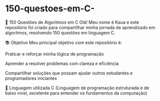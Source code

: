 # 150-questoes-em-C-
🧠 150 Questões de Algoritmos em C
Olá! Meu nome é Kaua e este repositório foi criado para compartilhar minha jornada de aprendizado em algoritmos, resolvendo 150 questões em linguagem C.

📚 Objetivo
Meu principal objetivo com este repositório é:

Praticar e reforçar minha lógica de programação

Aprender a resolver problemas com clareza e eficiência

Compartilhar soluções que possam ajudar outros estudantes e programadores iniciantes

🚀 Linguagem utilizada
C (Linguagem de programação estruturada e de baixo nível, excelente para entender os fundamentos da computação)
